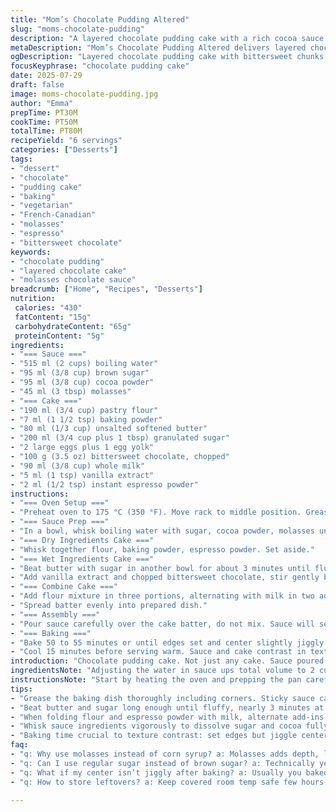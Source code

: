 ```yaml
---
title: "Mom’s Chocolate Pudding Altered"
slug: "moms-chocolate-pudding"
description: "A layered chocolate pudding cake with a rich cocoa sauce poured over before baking. Flour and baking powder combined with butter, sugar, eggs, and chopped semi-sweet chocolate form the base. Sauce with hot water, sugar, cocoa, and molasses substitute for corn syrup. Adjusted ingredient amounts and timing for a slightly different texture. Baked in a medium dish, yields six portions. Vegetarian and nut-free. Simple, slightly gooey inside, moist texture. Egg yolks add richness. Vanilla extract and espresso powder added for depth. Sauce poured over before baking. Thick edges and gooey center for contrast."
metaDescription: "Mom’s Chocolate Pudding Altered delivers layered chocolate cake with rich cocoa sauce, bittersweet chocolate chunks, and a gooey center baked to rustic texture and depth."
ogDescription: "Layered chocolate pudding cake with bittersweet chunks, molasses-based sauce, espresso hint, baked until edges set and center stays moist and gooey. Cozy, dense, rustic."
focusKeyphrase: "chocolate pudding cake"
date: 2025-07-29
draft: false
image: moms-chocolate-pudding.jpg
author: "Emma"
prepTime: PT30M
cookTime: PT50M
totalTime: PT80M
recipeYield: "6 servings"
categories: ["Desserts"]
tags:
- "dessert"
- "chocolate"
- "pudding cake"
- "baking"
- "vegetarian"
- "French-Canadian"
- "molasses"
- "espresso"
- "bittersweet chocolate"
keywords:
- "chocolate pudding"
- "layered chocolate cake"
- "molasses chocolate sauce"
breadcrumb: ["Home", "Recipes", "Desserts"]
nutrition: 
 calories: "430"
 fatContent: "15g"
 carbohydrateContent: "65g"
 proteinContent: "5g"
ingredients:
- "=== Sauce ==="
- "515 ml (2 cups) boiling water"
- "95 ml (3/8 cup) brown sugar"
- "95 ml (3/8 cup) cocoa powder"
- "45 ml (3 tbsp) molasses"
- "=== Cake ==="
- "190 ml (3/4 cup) pastry flour"
- "7 ml (1 1/2 tsp) baking powder"
- "80 ml (1/3 cup) unsalted softened butter"
- "200 ml (3/4 cup plus 1 tbsp) granulated sugar"
- "2 large eggs plus 1 egg yolk"
- "100 g (3.5 oz) bittersweet chocolate, chopped"
- "90 ml (3/8 cup) whole milk"
- "5 ml (1 tsp) vanilla extract"
- "2 ml (1/2 tsp) instant espresso powder"
instructions:
- "=== Oven Setup ==="
- "Preheat oven to 175 °C (350 °F). Move rack to middle position. Grease a 28 x 18 cm (11 x 7 in) rectangular Pyrex dish."
- "=== Sauce Prep ==="
- "In a bowl, whisk boiling water with sugar, cocoa powder, molasses until dissolved. Set aside, let cool slightly."
- "=== Dry Ingredients Cake ==="
- "Whisk together flour, baking powder, espresso powder. Set aside."
- "=== Wet Ingredients Cake ==="
- "Beat butter with sugar in another bowl for about 3 minutes until fluffy. Add eggs and yolk one at a time, mix well after each addition."
- "Add vanilla extract and chopped bittersweet chocolate, stir gently but thoroughly."
- "=== Combine Cake ==="
- "Add flour mixture in three portions, alternating with milk in two add-ins. Fold carefully until combined but not overmixed."
- "Spread batter evenly into prepared dish."
- "=== Assembly ==="
- "Pour sauce carefully over the cake batter, do not mix. Sauce will seep down during baking."
- "=== Baking ==="
- "Bake 50 to 55 minutes or until edges set and center slightly jiggly but mostly cooked."
- "Cool 15 minutes before serving warm. Sauce and cake contrast in texture. Spoon and enjoy."
introduction: "Chocolate pudding cake. Not just any cake. Sauce poured over batter, baked together. Gooey center, crisp edges. Moved away from corn syrup to molasses for a stronger flavor. Less sugar in sauce, more in the cake. Instant espresso powder sneaks in, bringing out chocolate bitterness. Bittersweet chocolate chopped, melts but still chunky. Egg yolk for extra richness. Vanilla. The water in the sauce almost steams the cake from beneath. Mid-height oven rack. Slow bake. The result? Dense but soft, dark chocolate syrup soaking through the cake. Bite blends soft cake with silky, slightly thick, cocoa sauce underneath. Vegetarian, no nuts, simple pantry ingredients mostly. Leftovers? Still good cold, or warmed. Not too sweet, balanced with the bittersweet chocolate and molasses. A comforting, rustic way to do chocolate pudding cakes. Minimal fuss, maximum impact. The change in chocolate cuts richness a bit, you taste the layers. Still melded but with hints of textures."
ingredientsNote: "Adjusting the water in sauce ups total volume to 2 cups instead of 1 3/4 to loosen syrup texture slightly. Brown sugar replaces white sugar, adding molasses depth, plus real molasses to replace corn syrup – less sticky, more flavor forward, more natural. Flour amount trimmed down slightly to accommodate more liquid in sauce and balance batter softness. Baking powder nudged slightly up to help rise despite extra moisture. Butter increased for added tenderness. Sugar in cake reduced to balance sweeter sauce. Bittersweet chocolate swaps semi-sweet, providing deeper notes rather than sweetness alone. Milk volume augmented for batter looseness and better mixability. Added vanilla extract brightens chocolate. Instant espresso powder boosts chocolate flavor, barely noticeable but effective. Eggs one less whole, adding a yolk for richness carefully adjusting texture. This blend yields moist, tender cake mingling with syrup layer forming pudding effect. A mid-size rectangular dish enough for serving six comfortably."
instructionsNote: "Start by heating the oven and prepping the pan carefully – adequate greasing ensures easy release later. Mix dry cake ingredients first separately; helps folding by avoiding overmixing batter. Beat butter and sugar thoroughly until fluffy, key for texture. Add eggs slowly to prevent curdling, each incorporated fully before next. Chocolate chunks folded gently to maintain pockets of melted bits after baking. Combine dry and wet alternately then spread in pan evenly. The sauce must be whisked vigorously to fully dissolve sugar and cocoa, preventing grit and lumps. Pour sauce slowly, avoid mixing into batter, vital to create the layered molten texture. Bake close to 50 minutes, watch cake edges for doneness; center jiggle indicates moisture retention perfect for pudding form. Cool slightly before serving so sauce settles but remains warm. The mix of textures makes timing critical – too long and sauce dries; too short and cake tastes raw. Adjust baking at altitude or oven quirks. Serve as is or with cream or ice cream for contrasting creaminess. Dense but delicate balancing of liquids and solids inside the pan makes this a unique interpretation."
tips:
- "Grease the baking dish thoroughly including corners. Sticky sauce can make removal tricky. Use a solid butter layer or baking spray with flour, especially on glass. Let the pan dry a bit before pouring batter to avoid slipping."
- "Beat butter and sugar long enough until fluffy, nearly 3 minutes at medium speed. A fully aerated base means lighter structure despite density. Eggs added slowly prevent curdling. Mix each fully before next."
- "When folding flour and espresso powder with milk, alternate add-ins in thirds and halves. Avoid overmixing or gluten will tighten cake texture. Gentle folding keeps bits of chocolate intact and creates pockets of molten chunks."
- "Whisk sauce ingredients vigorously to dissolve sugar and cocoa fully. Any lumps mean gritty texture later. Let sauce cool slightly to avoid melting the batter on contact but pour while still fluid enough to seep."
- "Baking time crucial to texture contrast: set edges but jiggle center slightly. Overbake and syrup dries out, underbake leaves raw batter. Watch around 50 to 55 minutes, depending on oven quirks or altitude. Use middle rack for even heat."
faq:
- "q: Why use molasses instead of corn syrup? a: Molasses adds depth, less sticky than corn syrup. Changes texture slightly. Flavor stronger, less sweet, more natural. Some moisture lost but balanced in cake."
- "q: Can I use regular sugar instead of brown sugar? a: Technically yes but brown sugar adds moisture and molasses flavor. White sugar creates drier sauce, less rich taste. You can mix or just use light brown substitute."
- "q: What if my center isn’t jiggly after baking? a: Usually you baked too long or oven hotter than expected. Check at 50 minutes with jiggle test. Cooler oven or shorter bake time needed. Also batter thickness affects."
- "q: How to store leftovers? a: Keep covered room temp safe few hours. Refrigerate up to 3 days. Sauce thickens cold, warm gently in microwave or oven before serving. Avoid freezing; texture suffers, sauce separates."

---
```

